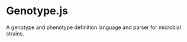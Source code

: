 Genotype.js
===========

A genotype and phenotype definition language and parser for microbial strains.
